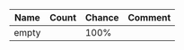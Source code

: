 | Name  | Count | Chance | Comment |
| ----- | ----- | ------ | ------- |
| empty |       |   100% |         |